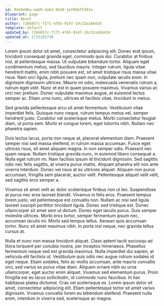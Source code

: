 ```yaml
---
id: 9de9ddba-aab9-4a63-8430-1ef866f5381e
blueprint: page
title: About
author: 7266057c-f171-4f85-9147-19c32a16643d
template: default
updated_by: 7266057c-f171-4f85-9147-19c32a16643d
updated_at: 1725191739
---
```

Lorem ipsum dolor sit amet, consectetur adipiscing elit. Donec erat ipsum, tincidunt consequat gravida eget, commodo quis dui. Curabitur at finibus nisl, at pellentesque massa. Ut vulputate bibendum tortor. Aliquam eget condimentum metus, sed faucibus mauris. Integer rutrum, ligula vitae hendrerit mattis, enim nibh posuere est, sit amet tristique risus massa vitae risus. Nam orci ligula, pretium nec quam non, vulputate iaculis enim. In dignissim dignissim ultrices. Mauris mi odio, malesuada venenatis rutrum a, rutrum eget velit. Nunc et est in quam posuere maximus. Vivamus varius ac orci nec pretium. Donec vulputate maximus augue, at euismod lectus semper ac. Etiam urna nunc, ultrices et facilisis vitae, tincidunt in metus.

Sed gravida pellentesque arcu sit amet fermentum. Vestibulum vitae imperdiet felis. Quisque nunc neque, rutrum tempus metus vel, semper hendrerit justo. Curabitur vel scelerisque metus. Morbi consectetur feugiat diam, ut porta sem. Morbi et congue lorem, eget lobortis nibh. Nullam nec pharetra sapien.

Duis lectus lacus, porta non neque at, placerat elementum diam. Praesent semper nisi sed massa eleifend, in rutrum massa accumsan. Fusce eget ultrices risus, sit amet aliquam magna. In non semper odio. Praesent nec quam neque. Nullam tristique gravida nunc, in euismod libero consequat a. Nulla eget rutrum mi. Nam facilisis ipsum id tincidunt dignissim. Sed sagittis odio nec felis sagittis, at viverra purus mattis. Aliquam pharetra elit non ante viverra interdum. Donec vel risus at ex ultricies aliquet. Aliquam non purus accumsan, fringilla sem placerat, auctor velit. Pellentesque aliquet velit velit, sed sagittis eros semper a.

Vivamus sit amet velit ac dolor scelerisque finibus non ut leo. Suspendisse at purus nec eros laoreet blandit. Vivamus in felis eros. Praesent tempus lorem justo, vel pellentesque est convallis non. Nullam ac nisi sed ligula laoreet suscipit porttitor tincidunt ligula. Donec sed tristique est. Donec ullamcorper sit amet sem ut dictum. Donec eget iaculis purus. Duis semper molestie ultrices. Morbi eros tortor, semper fermentum ipsum nec, accumsan iaculis mi. Morbi sed tempus tellus. Aenean quis accumsan tortor. Nunc sit amet maximus nibh. In porta nisl neque, nec gravida tellus cursus at.

Nulla et nunc non massa tincidunt aliquet. Class aptent taciti sociosqu ad litora torquent per conubia nostra, per inceptos himenaeos. Phasellus fermentum neque sed est gravida maximus. Nulla imperdiet dui sapien, at vehicula elit facilisis ut. Vestibulum quis odio nec augue rutrum sodales id eget neque. Etiam sodales, felis ac mollis accumsan, ante mauris convallis orci, sed varius ex purus vitae diam. Aliquam ornare nibh eu urna ullamcorper, eget auctor enim aliquet. Vivamus sed elementum purus. Proin fringilla est eu lacus sollicitudin, id commodo nunc faucibus. In hac habitasse platea dictumst. Cras vel scelerisque ex. Lorem ipsum dolor sit amet, consectetur adipiscing elit. Etiam pellentesque tortor sit amet varius dignissim. Vivamus convallis lorem eu bibendum eleifend. Praesent nulla enim, interdum in viverra sed, scelerisque ac magna.